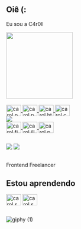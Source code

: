 ## Oiê (: 
Eu sou a C4r0ll 

<div>
<a href="https://github.com/carollcorrea">
<img height="180em" src="https://github-readme-stats.vercel.app/api?username=carollcorrea&show_icons=true&theme=dracula&include_all_commits=true&count_private=true"/>
</div>
  
 <div style="display: inline_block"><br>
  <img align="center" alt="carol.photoshop" height="30" width="40" <img src="https://cdn.jsdelivr.net/gh/devicons/devicon/icons/react/react-original.svg" /> 
  <img align="center" alt="carol.photoshop" height="30" width="40" src="https://cdn.jsdelivr.net/gh/devicons/devicon/icons/javascript/javascript-plain.svg" />
  <img align="center" alt="carol.html5" height="30" width="40" src="https://cdn.jsdelivr.net/gh/devicons/devicon/icons/html5/html5-original.svg" />
  <img align="center" alt="carol.css3" height="30" width="40" src="https://cdn.jsdelivr.net/gh/devicons/devicon/icons/css3/css3-original.svg" />   
  <br>
  <img src="https://cdn.jsdelivr.net/gh/devicons/devicon/icons/python/python-original.svg" />
  <br>
  <img align="center" alt="carol.figma" height="30" width="40" src="https://cdn.jsdelivr.net/gh/devicons/devicon/icons/figma/figma-original.svg" />
  <img align="center" alt="carol.illustrator" height="30" width="40" src="https://cdn.jsdelivr.net/gh/devicons/devicon/icons/illustrator/illustrator-line.svg" />
  <img align="center" alt="carol.photoshop" height="30" width="40" src="https://cdn.jsdelivr.net/gh/devicons/devicon/icons/photoshop/photoshop-plain.svg" />


 
   ##
   <div>
     <a href = "mailto:correa.carollina@gmail.com"><img src="https://img.shields.io/badge/-Gmail-%23333?style=for-the-badge&logo=gmail&logoColor=white" target="_blank"></a>
     <a href="https://www.linkedin.com/in/anacaroll" target="_blank"><img src="https://img.shields.io/badge/-LinkedIn-%230077B5?style=for-the-badge&logo=linkedin&logoColor=white" target="_blank"></a> 
   </div>
   
  ##
   
   
   
Frontend Freelancer


   
   
   
   
## Estou aprendendo 

<img align="center" alt="carol.sass" height="30" width="40" src="https://cdn.jsdelivr.net/gh/devicons/devicon/icons/typescript/typescript-plain.svg" />
<img align="center" alt="carol.saas" height="30" width="40" src="https://cdn.jsdelivr.net/gh/devicons/devicon/icons/sass/sass-original.svg" />
   
   ##
   ![giphy (1)](https://user-images.githubusercontent.com/22200249/159599833-80ac07ee-f8e2-4a55-b6ca-cea2c46d48d9.gif)



